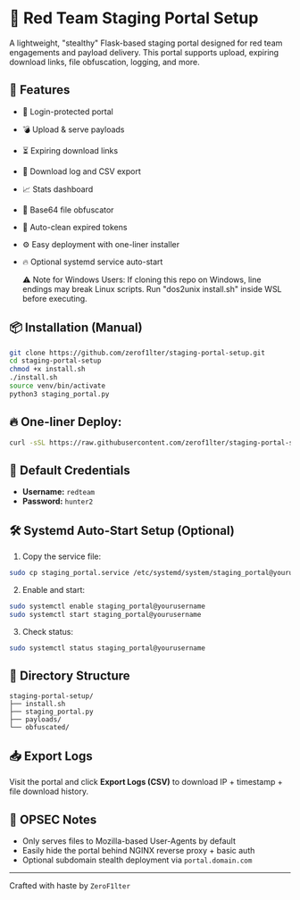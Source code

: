 # 🧠 Red Team Staging Portal Setup

A lightweight, "stealthy" Flask-based staging portal designed for red team engagements and payload delivery. This portal supports upload, expiring download links, file obfuscation, logging, and more.

## 🚀 Features
- 🔐 Login-protected portal
- 💣 Upload & serve payloads
- ⏳ Expiring download links
- 📜 Download log and CSV export
- 📈 Stats dashboard
- 🧪 Base64 file obfuscator
- 🔄 Auto-clean expired tokens
- ⚙️ Easy deployment with one-liner installer
- 🔥 Optional systemd service auto-start

  ⚠ Note for Windows Users: If cloning this repo on Windows, line endings may break Linux scripts. Run "dos2unix install.sh" inside WSL before executing.

## 📦 Installation (Manual)
```bash
git clone https://github.com/zerof1lter/staging-portal-setup.git
cd staging-portal-setup
chmod +x install.sh
./install.sh
source venv/bin/activate
python3 staging_portal.py
```

## 🔥 One-liner Deploy:
```bash
curl -sSL https://raw.githubusercontent.com/zerof1lter/staging-portal-setup/main/install.sh | bash
```

## 🔐 Default Credentials
- **Username:** `redteam`
- **Password:** `hunter2`

## 🛠 Systemd Auto-Start Setup (Optional)
1. Copy the service file:
```bash
sudo cp staging_portal.service /etc/systemd/system/staging_portal@yourusername.service
```

2. Enable and start:
```bash
sudo systemctl enable staging_portal@yourusername
sudo systemctl start staging_portal@yourusername
```

3. Check status:
```bash
sudo systemctl status staging_portal@yourusername
```

## 📂 Directory Structure
```
staging-portal-setup/
├── install.sh
├── staging_portal.py
├── payloads/
└── obfuscated/
```

## 📥 Export Logs
Visit the portal and click **Export Logs (CSV)** to download IP + timestamp + file download history.

## 🎯 OPSEC Notes
- Only serves files to Mozilla-based User-Agents by default
- Easily hide the portal behind NGINX reverse proxy + basic auth
- Optional subdomain stealth deployment via `portal.domain.com`

---

Crafted with haste by `ZeroF1lter`
